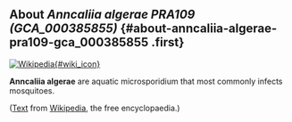 About *Anncaliia algerae PRA109 (GCA\_000385855)* {#about-anncaliia-algerae-pra109-gca_000385855 .first}
-------------------------------------------------

[![Wikipedia](/img/wikipedia_logo_v2_en.png){#wiki_icon}](http://en.wikipedia.org/wiki/Anncaliia_algerae)

**Anncaliia algerae** are aquatic microsporidium that most commonly
infects mosquitoes.

([Text](http://en.wikipedia.org/wiki/Anncaliia_algerae) from
[Wikipedia](http://en.wikipedia.org/), the free encyclopaedia.)

